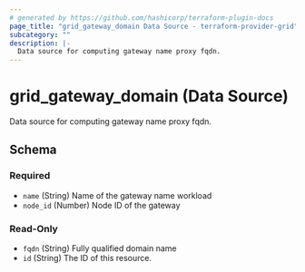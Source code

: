 ```yaml
---
# generated by https://github.com/hashicorp/terraform-plugin-docs
page_title: "grid_gateway_domain Data Source - terraform-provider-grid"
subcategory: ""
description: |-
  Data source for computing gateway name proxy fqdn.
---
```


# grid_gateway_domain (Data Source)

Data source for computing gateway name proxy fqdn.



<!-- schema generated by tfplugindocs -->
## Schema

### Required

- `name` (String) Name of the gateway name workload
- `node_id` (Number) Node ID of the gateway

### Read-Only

- `fqdn` (String) Fully qualified domain name
- `id` (String) The ID of this resource.


